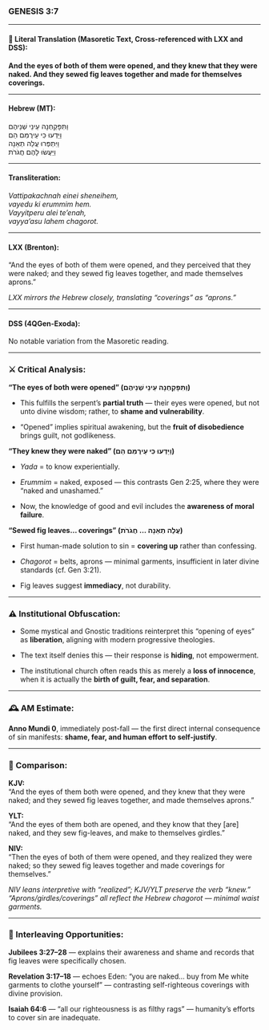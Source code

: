 ### **GENESIS 3:7**

---

#### 📜 Literal Translation (Masoretic Text, Cross-referenced with LXX and DSS):

**And the eyes of both of them were opened, and they knew that they were naked. And they sewed fig leaves together and made for themselves coverings.**

---

#### Hebrew (MT):

וַתִּפָּקַחְנָה עֵינֵי שְׁנֵיהֶם  
וַיֵּדְעוּ כִּי עֵירֻמִּם הֵם  
וַיִּתְפְּרוּ עֲלֵה תְאֵנָה  
וַיַּעֲשׂוּ לָהֶם חֲגֹרֹת

---

#### Transliteration:

_Vattipakachnah einei sheneihem,  
vayedu ki erummim hem.  
Vayyitperu alei te’enah,  
vayya’asu lahem chagorot._

---

#### LXX (Brenton):

“And the eyes of both of them were opened, and they perceived that they were naked; and they sewed fig leaves together, and made themselves aprons.”

_LXX mirrors the Hebrew closely, translating “coverings” as “aprons.”_

---

#### DSS (4QGen-Exoda):

No notable variation from the Masoretic reading.

---

### ⚔️ Critical Analysis:

**“The eyes of both were opened” (וַתִּפָּקַחְנָה עֵינֵי שְׁנֵיהֶם)**

- This fulfills the serpent’s **partial truth** — their eyes were opened, but not unto divine wisdom; rather, to **shame and vulnerability**.
    
- “Opened” implies spiritual awakening, but the **fruit of disobedience** brings guilt, not godlikeness.
    

**“They knew they were naked” (וַיֵּדְעוּ כִּי עֵירֻמִּם הֵם)**

- _Yada_ = to know experientially.
    
- _Erummim_ = naked, exposed — this contrasts Gen 2:25, where they were “naked and unashamed.”
    
- Now, the knowledge of good and evil includes the **awareness of moral failure**.
    

**“Sewed fig leaves… coverings” (עֲלֵה תְאֵנָה … חֲגֹרֹת)**

- First human-made solution to sin = **covering up** rather than confessing.
    
- _Chagorot_ = belts, aprons — minimal garments, insufficient in later divine standards (cf. Gen 3:21).
    
- Fig leaves suggest **immediacy**, not durability.
    

---

### ⚠️ Institutional Obfuscation:

- Some mystical and Gnostic traditions reinterpret this “opening of eyes” as **liberation**, aligning with modern progressive theologies.
    
- The text itself denies this — their response is **hiding**, not empowerment.
    
- The institutional church often reads this as merely a **loss of innocence**, when it is actually the **birth of guilt, fear, and separation**.
    

---

### 🕰️ AM Estimate:

**Anno Mundi 0**, immediately post-fall — the first direct internal consequence of sin manifests: **shame, fear, and human effort to self-justify**.

---

### 📖 Comparison:

**KJV:**  
“And the eyes of them both were opened, and they knew that they were naked; and they sewed fig leaves together, and made themselves aprons.”

**YLT:**  
“And the eyes of them both are opened, and they know that they [are] naked, and they sew fig-leaves, and make to themselves girdles.”

**NIV:**  
“Then the eyes of both of them were opened, and they realized they were naked; so they sewed fig leaves together and made coverings for themselves.”

_NIV leans interpretive with “realized”; KJV/YLT preserve the verb “knew.” “Aprons/girdles/coverings” all reflect the Hebrew _chagorot_ — minimal waist garments._

---

### 🔗 Interleaving Opportunities:

**Jubilees 3:27–28** — explains their awareness and shame and records that fig leaves were specifically chosen.

**Revelation 3:17–18** — echoes Eden: “you are naked… buy from Me white garments to clothe yourself” — contrasting self-righteous coverings with divine provision.

**Isaiah 64:6** — “all our righteousness is as filthy rags” — humanity’s efforts to cover sin are inadequate.
